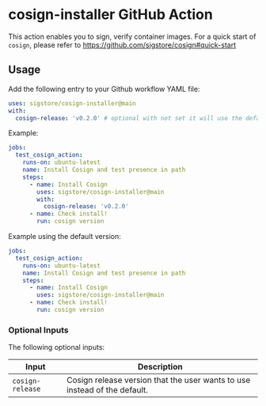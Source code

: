 # cosign-installer GitHub Action

This action enables you to sign, verify container images. For a quick start of `cosign`, please refer to https://github.com/sigstore/cosign#quick-start

## Usage

Add the following entry to your Github workflow YAML file:

```yaml
uses: sigstore/cosign-installer@main
with:
  cosign-release: 'v0.2.0' # optional with not set it will use the default one for the action
```

Example:

```yaml
jobs:
  test_cosign_action:
    runs-on: ubuntu-latest
    name: Install Cosign and test presence in path
    steps:
      - name: Install Cosign
        uses: sigstore/cosign-installer@main
        with:
          cosign-release: 'v0.2.0'
      - name: Check install!
        run: cosign version
```

Example using the default version:

```yaml
jobs:
  test_cosign_action:
    runs-on: ubuntu-latest
    name: Install Cosign and test presence in path
    steps:
      - name: Install Cosign
        uses: sigstore/cosign-installer@main
      - name: Check install!
        run: cosign version
```

### Optional Inputs
The following optional inputs:

| Input | Description |
| --- | --- |
| `cosign-release` | Cosign release version that the user wants to use instead of the default. |

